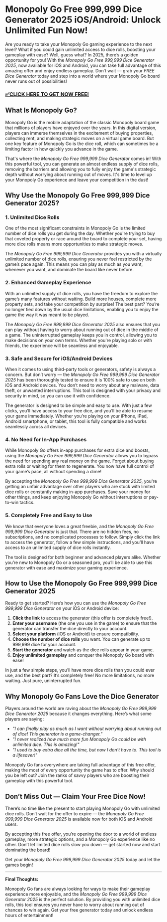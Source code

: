 # Monopoly Go Free 999,999 Dice Generator 2025 iOS/Android: Unlock Unlimited Fun Now!

Are you ready to take your Monopoly Go gaming experience to the next level? What if you could gain unlimited access to dice rolls, boosting your gameplay with ease? Well, guess what? In 2025, there’s a golden opportunity for you! With the *Monopoly Go Free 999,999 Dice Generator 2025*, now available for iOS and Android, you can take full advantage of this amazing offer and enjoy endless gameplay. Don’t wait — grab your *FREE Dice Generator* today and step into a world where your Monopoly Go board never runs out of possibilities!

### [✅CLICK HERE TO GET NOW FREE!](https://shorter.me/imQrA)

## What Is Monopoly Go?

Monopoly Go is the mobile adaptation of the classic Monopoly board game that millions of players have enjoyed over the years. In this digital version, players can immerse themselves in the excitement of buying properties, collecting rent, and making strategic moves on a virtual game board. But one key feature of Monopoly Go is the dice roll, which can sometimes be a limiting factor in how quickly you advance in the game.

That's where the *Monopoly Go Free 999,999 Dice Generator* comes in! With this powerful tool, you can generate an almost endless supply of dice rolls, removing the barriers and allowing you to fully enjoy the game's strategic depth without worrying about running out of moves. It's time to level up your Monopoly Go experience and leave your competition in the dust!

## Why Use the Monopoly Go Free 999,999 Dice Generator 2025?

### 1. **Unlimited Dice Rolls**

One of the most significant constraints in Monopoly Go is the limited number of dice rolls you get during the day. Whether you're trying to buy that coveted property or race around the board to complete your set, having more dice rolls means more opportunities to make strategic moves.

The *Monopoly Go Free 999,999 Dice Generator* provides you with a virtually unlimited number of dice rolls, ensuring you never feel restricted by the game’s pace again. This means you can play as much as you want, whenever you want, and dominate the board like never before.

### 2. **Enhanced Gameplay Experience**

With an unlimited supply of dice rolls, you have the freedom to explore the game’s many features without waiting. Build more houses, complete more property sets, and take your competition by surprise! The best part? You’re no longer tied down by the usual dice limitations, enabling you to enjoy the game the way it was meant to be played.

The *Monopoly Go Free 999,999 Dice Generator 2025* also ensures that you can play without having to worry about running out of dice in the middle of a game. The uninterrupted gameplay keeps you in control, allowing you to make decisions on your own terms. Whether you're playing solo or with friends, the experience will be seamless and enjoyable.

### 3. **Safe and Secure for iOS/Android Devices**

When it comes to using third-party tools or generators, safety is always a concern. But don’t worry — the *Monopoly Go Free 999,999 Dice Generator 2025* has been thoroughly tested to ensure it is 100% safe to use on both iOS and Android devices. You don’t need to worry about any malware, data theft, or unwanted interruptions. This tool is designed with your privacy and security in mind, so you can use it with confidence.

The generator is designed to be simple and easy to use. With just a few clicks, you’ll have access to your free dice, and you’ll be able to resume your game immediately. Whether you’re playing on your iPhone, iPad, Android smartphone, or tablet, this tool is fully compatible and works seamlessly across all devices.

### 4. **No Need for In-App Purchases**

While Monopoly Go offers in-app purchases for extra dice and boosts, using the *Monopoly Go Free 999,999 Dice Generator* allows you to bypass the need for spending any real money on the game. Forget about buying extra rolls or waiting for them to regenerate. You now have full control of your game’s pace, all without spending a dime!

By accepting the *Monopoly Go Free 999,999 Dice Generator 2025*, you're getting an unfair advantage over other players who are stuck with limited dice rolls or constantly making in-app purchases. Save your money for other things, and keep enjoying Monopoly Go without interruptions or pay-to-win tactics.

### 5. **Completely Free and Easy to Use**

We know that everyone loves a great freebie, and the *Monopoly Go Free 999,999 Dice Generator* is just that. There are no hidden fees, no subscriptions, and no complicated processes to follow. Simply click the link to access the generator, follow a few simple instructions, and you’ll have access to an unlimited supply of dice rolls instantly. 

The tool is designed for both beginner and advanced players alike. Whether you’re new to Monopoly Go or a seasoned pro, you’ll be able to use this generator with ease and maximize your gaming experience.

## How to Use the Monopoly Go Free 999,999 Dice Generator 2025

Ready to get started? Here’s how you can use the *Monopoly Go Free 999,999 Dice Generator* on your iOS or Android device:

1. **Click the link** to access the generator (this offer is completely free!).
2. **Enter your username** (the one you use in the game) to ensure that the generator can transfer the dice directly to your account.
3. **Select your platform** (iOS or Android) to ensure compatibility.
4. **Choose the number of dice rolls** you want. You can generate up to 999,999 dice for your account.
5. **Start the generator** and watch as the dice rolls appear in your game.
6. **Enjoy unlimited gameplay** and conquer the Monopoly Go board with ease!

In just a few simple steps, you’ll have more dice rolls than you could ever use, and the best part? It’s completely free! No more limitations, no more waiting. Just pure, uninterrupted fun.

## Why Monopoly Go Fans Love the Dice Generator

Players around the world are raving about the *Monopoly Go Free 999,999 Dice Generator 2025* because it changes everything. Here’s what some players are saying:

- *"I can finally play as much as I want without worrying about running out of dice! This generator is a game-changer."*
- *"I never realized how much more fun Monopoly Go could be with unlimited dice. This is amazing!"*
- *"I used to buy extra dice all the time, but now I don’t have to. This tool is a lifesaver!"*

Monopoly Go fans everywhere are taking full advantage of this free offer, making the most of every opportunity the game has to offer. Why should you be left out? Join the ranks of savvy players who are boosting their gameplay with this powerful tool.

## Don’t Miss Out — Claim Your Free Dice Now!

There’s no time like the present to start playing Monopoly Go with unlimited dice rolls. Don’t wait for the offer to expire — the *Monopoly Go Free 999,999 Dice Generator 2025* is available now for both iOS and Android users.

By accepting this free offer, you’re opening the door to a world of endless gameplay, more strategic options, and a Monopoly Go experience like no other. Don’t let limited dice rolls slow you down — get started now and start dominating the board!

Get your *Monopoly Go Free 999,999 Dice Generator 2025* today and let the games begin!

---

**Final Thoughts:**

Monopoly Go fans are always looking for ways to make their gameplay experience more enjoyable, and the *Monopoly Go Free 999,999 Dice Generator 2025* is the perfect solution. By providing you with unlimited dice rolls, this tool ensures you never have to worry about running out of chances to win again. Get your free generator today and unlock endless hours of entertainment!
